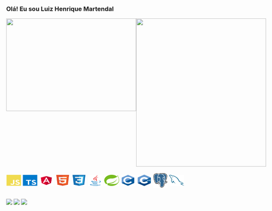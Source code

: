 ### Olá! Eu sou Luiz Henrique Martendal

<div style="display: flex; flex-direction: row; justify-content: space-between; align-itens: center">
  <img width="350px" height="250px" src="https://github-readme-stats.vercel.app/api/top-langs/?username=LuizMartendal&hide_progress=false&theme=dark">
  <img width="350px" height="400px" src="https://github-readme-stats.vercel.app/api?username=anuraghazra&show_icons=true&theme=dark">
</div>

<div style="display: inline_block"><br>
  <img align="center" alt="js" height="30" width="40" src="https://raw.githubusercontent.com/devicons/devicon/master/icons/javascript/javascript-plain.svg">
  <img align="center" alt="ts" height="30" width="40" src="https://raw.githubusercontent.com/devicons/devicon/master/icons/typescript/typescript-plain.svg">
  <img align="center" alt="an" height="30" width="40" src="https://raw.githubusercontent.com/devicons/devicon/master/icons/angular/angular-original.svg">
  <img align="center" alt="html" height="30" width="40" src="https://raw.githubusercontent.com/devicons/devicon/master/icons/html5/html5-original.svg">
  <img align="center" alt="css" height="30" width="40" src="https://raw.githubusercontent.com/devicons/devicon/master/icons/css3/css3-original.svg">
  <img align="center" alt="java" height="30" width="40" src="https://raw.githubusercontent.com/devicons/devicon/master/icons/java/java-original.svg">
  <img align="center" alt="spring" height="30" width="40" src="https://raw.githubusercontent.com/devicons/devicon/master/icons/spring/spring-original.svg">
  <img align="center" alt="c" height="30" width="40" src="https://raw.githubusercontent.com/devicons/devicon/master/icons/c/c-original.svg">
  <img align="center" alt="c++" height="30" width="40" src="https://raw.githubusercontent.com/devicons/devicon/master/icons/cplusplus/cplusplus-original.svg">
  <img align="center" alt="postgresql height="30" width="40" src="https://raw.githubusercontent.com/devicons/devicon/master/icons/postgresql/postgresql-original.svg">
  <img align="center" alt="mysql" height="30" width="40" src="https://raw.githubusercontent.com/devicons/devicon/master/icons/mysql/mysql-original.svg">
</div>
  
  ##
 
<div> 
  <a href="https://instagram.com/luiz_martendal" target="_blank"><img src="https://img.shields.io/badge/-Instagram-%23E4405F?style=for-the-badge&logo=instagram&logoColor=white" target="_blank"></a> 
  <a href = "mailto:luiz.martendal52@gmail.com"><img src="https://img.shields.io/badge/-Gmail-%23333?style=for-the-badge&logo=gmail&logoColor=white" target="_blank"></a>
  <a href="https://www.linkedin.com/in/luiz-henrique-martendal-17b61a269" target="_blank"><img src="https://img.shields.io/badge/-LinkedIn-%230077B5?style=for-the-badge&logo=linkedin&logoColor=white" target="_blank"></a> 
  
</div>
